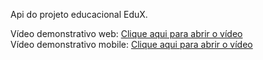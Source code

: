 Api do projeto educacional EduX.

Vídeo demonstrativo web: [Clique aqui para abrir o vídeo](https://drive.google.com/file/d/1R_pl6c3PTH8FUQw5wSUzCGDnG4nhv4aO/view?usp=sharing)<br/>
Vídeo demonstrativo mobile: [Clique aqui para abrir o vídeo](https://drive.google.com/file/d/11kT7yGfBklRIm56ve11UtXZKAtH9UfJU/view?usp=sharing)
